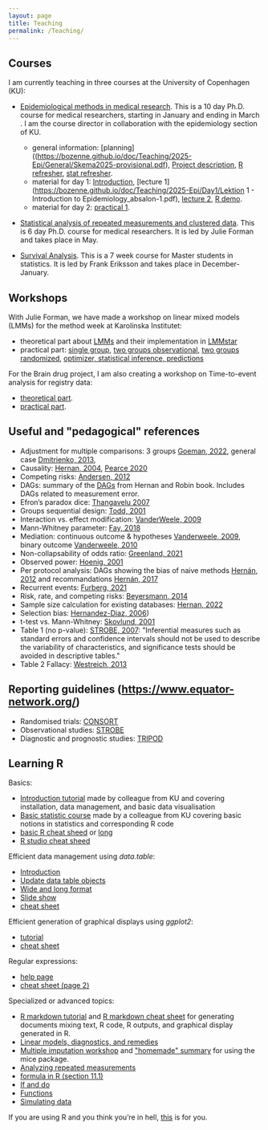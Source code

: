 ```yaml
---
layout: page
title: Teaching
permalink: /Teaching/
---
```


## Courses
I am currently teaching in three courses at the University of Copenhagen (KU):
- [Epidemiological methods in medical
  research](https://absalon.ku.dk/courses/58764). This is a 10 day
  Ph.D. course for medical researchers, starting in January and ending
  in March . I am the course director in collaboration with the
  epidemiology section of KU.
  + general information: [planning]((https://bozenne.github.io/doc/Teaching/2025-Epi/General/Skema2025-provisional.pdf), [Project description](https://bozenne.github.io/doc/Teaching/2025-Epi/General/Project-Description.pdf), [R refresher](https://bozenne.github.io/doc/Teaching/2025-Epi/General/R-refresher.pdf), [stat refresher](https://bozenne.github.io/doc/Teaching/2025-Epi/General/stat-refresher.pdf).
  + material for day 1: [Introduction](https://bozenne.github.io/doc/Teaching/2025-Epi/Day1/Lecture_0_-_Welcome.pdf), [lecture 1](https://bozenne.github.io/doc/Teaching/2025-Epi/Day1/Lektion 1 - Introduction to Epidemiology_absalon-1.pdf), [lecture 2](https://bozenne.github.io/doc/Teaching/2025-Epi/Day1/Lecture_2_-_Measure_of_disease_frequency_FINAL.pdf), [R demo](https://bozenne.github.io/doc/Teaching/2025-Epi/Day1/Lecture_2_-_R_demo.pdf).
  + material for day 2: [practical 1](https://bozenne.github.io/doc/Teaching/2025-Epi/Day2/P1-association.pdf).

- [Statistical analysis of repeated measurements and clustered
  data](https://absalon.ku.dk/courses/47665). This is 6 day
  Ph.D. course for medical researchers. It is led by Julie Forman and
  takes place in May.

- [Survival
  Analysis](https://kurser.ku.dk/course/nmak16019u/2023-2024). This is
  a 7 week course for Master students in statistics. It is led by
  Frank Eriksson and takes place in December-January.

## Workshops
With Julie Forman, we have made a workshop on linear mixed models (LMMs) for the method week at Karolinska Institutet:
- theoretical part about [LMMs](https://bozenne.github.io/doc/Teaching/2022-Workshop-LMMstar/KI2022-LMMstar-Part12.pdf) and their implementation in [LMMstar](https://bozenne.github.io/doc/Teaching/2022-Workshop-LMMstar/KI2022-LMMstar-Part3.pdf)
- practical part:  [single group](https://bozenne.github.io/doc/Teaching/2022-Workshop-LMMstar/gastricbypass.R), [two groups observational](https://bozenne.github.io/doc/Teaching/2022-Workshop-LMMstar/abeta.R), [two groups randomized](https://bozenne.github.io/doc/Teaching/2022-Workshop-LMMstar/ckd.R), [optimizer, statistical inference, predictions](https://bozenne.github.io/doc/Teaching/2022-Workshop-LMMstar/part3.R)

For the Brain drug project, I am also creating a workshop on Time-to-event analysis for registry data:
- [theoretical part](https://bozenne.github.io/doc/Teaching/2023-Workshop-Epi/prez-workshopEpi.pdf).
- [practical part](https://bozenne.github.io/doc/Teaching/2023-Workshop-Epi/exercise-workshopEpi.R).

## Useful and "pedagogical" references
- Adjustment for multiple comparisons: 3 groups [Goeman, 2022](https://doi.org/10.1080/00031305.2021.2002188), general case [Dmitrienko, 2013](https://doi.org/10.1002/sim.5990), 
- Causality: [Hernan, 2004](http://dx.doi.org/10.1136/jech.2002.006361), [Pearce 2020](https://doi.org/10.1093/ije/dyz229)
- Competing risks: [Andersen, 2012](https://doi.org/10.1093/ije/dyr213)
- DAGs: summary of the [DAGs](https://sgfin.github.io/2019/06/19/Causal-Inference-Book-All-DAGs/) from Hernan and Robin book. Includes DAGs related to measurement error.
- Efron’s paradox dice: [Thangavelu 2007](https://doi.org/10.1016/j.jspi.2006.06.005)
- Groups sequential design: [Todd, 2001](https://dx.doi.org/10.1046/j.1365-2125.2001.01382.x)
- Interaction vs. effect modification: [VanderWeele, 2009](https://doi.org/10.1097/ede.0b013e3181ba333c)
- Mann-Whitney parameter: [Fay, 2018](https://doi.org/10.1002/sim.7799)
- Mediation: continuous outcome & hypotheses [Vanderweele, 2009](https://dx.doi.org/10.4310/SII.2009.v2.n4.a7), binary outcome [Vanderweele, 2010](https://doi.org/10.1093/aje/kwq332)
- Non-collapsability of odds ratio: [Greenland, 2021](https://doi.org/10.1016/j.jclinepi.2021.06.004)
- Observed power: [Hoenig, 2001](http://www.jstor.org/stable/2685525)
- Per protocol analysis: DAGs showing the bias of naive methods [Hernán, 2012](https://doi.org//10.1177/1740774511420743) and recommandations [Hernán, 2017](https://doi.org//10.1056/NEJMsm1605385)
- Recurrent events: [Furberg, 2021](https://doi.org/10.1002/pst.2167)
- Risk, rate, and competing risks: [Beyersmann, 2014](https://doi.org/10.1007/s00134-014-3279-7)
- Sample size calculation for existing databases: [Hernan, 2022](https://doi.org/10.1016/j.jclinepi.2021.08.028)
- Selection bias: [Hernandez-Diaz, 2006](https://doi.org/10.1093/aje/kwj275))
- t-test vs. Mann-Whitney: [Skovlund, 2001](https://doi.org/10.1016/s0895-4356(00)00264-x)
- Table 1 (no p-value): [STROBE, 2007](https://doi.org/10.1371/journal.pmed.0040297): "Inferential measures such as standard errors and confidence intervals should not be used to describe the variability of characteristics, and significance tests should be avoided in descriptive tables."
- Table 2 Fallacy: [Westreich, 2013](https://doi.org/10.1093/aje/kws412)

## Reporting guidelines (https://www.equator-network.org/)
- Randomised trials: [CONSORT](https://doi.org/10.1016/j.jclinepi.2010.03.004)
- Observational studies: [STROBE](https://doi.org/10.1016/S0140-6736(07)61602-X)
- Diagnostic and prognostic studies: [TRIPOD](https://doi.org/10.1016/j.jclinepi.2014.11.010)

## Learning R

Basics:
- [Introduction tutorial](http://r.sund.ku.dk/) made by colleague from KU and covering installation, data management, and basic data visualisation
- [Basic statistic course](http://paulblanche.com/files/BasicStat2020.html) made by a colleague from KU covering basic notions in statistics and corresponding R code
- [basic R cheat sheed](https://posit.co/wp-content/uploads/2022/10/base-r.pdf) or [long](https://cran.r-project.org/doc/contrib/Baggott-refcard-v2.pdf)
- [R studio  cheat sheed](https://raw.githubusercontent.com/rstudio/cheatsheets/master/rstudio-ide.pdf)

Efficient data management using *data.table*:
- [Introduction](https://rdatatable.gitlab.io/data.table/articles/datatable-intro.html)
- [Update data table objects](https://rdatatable.gitlab.io/data.table/articles/datatable-reference-semantics.html)
- [Wide and long format](https://rdatatable.gitlab.io/data.table/articles/datatable-reshape.html)
- [Slide show](https://raw.githubusercontent.com/wiki/Rdatatable/data.table/talks/MontReal2018_Arun.pdf)
- [cheat sheet](https://s3.amazonaws.com/assets.datacamp.com/img/blog/data+table+cheat+sheet.pdf)

Efficient generation of graphical displays using *ggplot2*:
- [tutorial](http://r4ds.had.co.nz/data-visualisation.html)
- [cheat sheet](https://raw.githubusercontent.com/rstudio/cheatsheets/main/data-visualization.pdf)

Regular expressions:
- [help page](https://stat.ethz.ch/R-manual/R-devel/library/base/html/regex.html)
- [cheat sheet (page 2)](https://evoldyn.gitlab.io/evomics-2018/ref-sheets/R_strings.pdf)

Specialized or advanced topics:
- [R markdown tutorial](https://rmarkdown.rstudio.com/lesson-1.html) and [R markdown cheat sheet](https://rstudio.com/wp-content/uploads/2015/03/rmarkdown-reference.pdf) for generating documents mixing text, R code, R outputs, and graphical display generated in R.
- [Linear models, diagnostics, and remedies](https://bozenne.github.io/doc/2020-09-17-linearModel/post-linearModel.pdf)
- [Multiple imputation workshop](https://amices.org/Winnipeg/) and ["homemade" summary](https://bozenne.github.io/doc/2019-10-22-multipleImputation/post-multipleImputation.pdf) for using the mice package.
- [Analyzing repeated measurements](http://publicifsv.sund.ku.dk/~jufo/courses/rm2019/gastricbypass_tutorial_R.pdf)
- [formula in R (section 11.1)](https://cran.r-project.org/doc/manuals/r-release/R-intro.pdf)
- [If and do](https://adv-r.hadley.nz/control-flow.html)
- [Functions](https://adv-r.hadley.nz/functions.html)
- [Simulating data](https://publicifsv.sund.ku.dk/~tag/download/tagteam-lava-presentation.pdf)

If you are using R and you think you’re in hell, [this](https://www.burns-stat.com/pages/Tutor/R_inferno.pdf) is for you.

